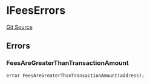 # IFeesErrors
[Git Source](https://github.com/thrackle-io/tron/blob/87ff5b38c590a4edb91556fd9ab3428df36445b8/src/common/IErrors.sol)


## Errors
### FeesAreGreaterThanTransactionAmount

```solidity
error FeesAreGreaterThanTransactionAmount(address);
```

